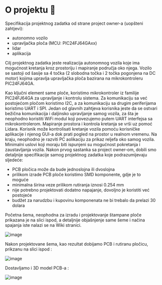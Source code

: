 # O projektu 🚗
Specifikacija projektnog zadatka od strane project owner-a (uopšteni zahtjevi):

- autonomno vozilo
- upravljačka ploča (MCU: PIC24FJ64GAxx)
- lidar
- aplikacija

Cilj projektnog zadatka jeste realizacija autonomnog vozila koje ima mogućnost kretanja kroz prostoriju i mapiranje područja oko njega. Vozilo se sastoji od šasije sa 4 točka (2 slobodna točka i 2 točka pogonjena na DC motor) kojima upravlja upravljačka ploča bazirana na mikrokontroleru PIC24FJ64GA.

Kao ključni element same ploče, koristimo mikrokontroler iz familije PIC24FJ64GA za upravljanje i kontrolu sistema. Za komunikaciju sa već postojećom pločom koristimo I2C, a za komunikaciju sa drugim periferijama koristimo UART i SPI. Jedan od glavnih zahtjeva korisnika jeste da se ostvari bežična komunikacija i daljinsko upravljanje samog vozila, za šta je neophodno koristiti WiFi modul koji povezujemo putem UART interfejsa sa mikrokontrolerom. Mapiranje prostora i kontrola kretanja se vrši uz pomoć Lidara. Korisnik može kontrolisati kretanje vozila pomoću korisničke aplikacije i njenog GUI-a dok prati pogled na prostor u realnom vremenu. Na kraju, neophodno je razviti PC aolikaciju za prikaz reljefa oko samog vozila. Minimalni uslovi koji moraju biti ispunjeni su mogućnost pokretanja i zaustavljanja vozila.
Nakon prvog sastanka sa project owner-om, dobili smo detaljnije specifikacije samog projektnog zadatka koje podrazumijevaju sljedeće:

- PCB pločica može da bude jednoslojna ili dvoslojna
- prilikom izrade PCB ploče koristimo SMD komponente, gdje je to moguće
- minimalna širina veze prilikom rutiranja iznosi 0.254 mm
- nije potrebno projektovati dodatno napajanje, dovoljno je koristiti već postojeće
- budžet za narudzbu i kupovinu komponenata ne bi trebalo da prelazi 30 dolara

Početna šema, neophodna za izradu i projektovanje štampane ploče prikazana je na slici ispod, a detaljnije objašnjenje same šeme i načina spajanja iste nalazi se na Wiki stranici.

![image](https://github.com/codeandrelax/2DSpaceMapping_A/assets/127949851/6d128b33-2866-4c8a-ae0e-71f599b6bc59)


Nakon projektovane šema, kao rezultat dobijamo PCB i rutiranu pločicu, prikzanu na slici ispod :

![image](https://github.com/codeandrelax/2DSpaceMapping_A/assets/127949851/8b781960-7fe1-4c56-adbb-dc19849625e8)


Dostavljamo i 3D model PCB-a :

![image](https://github.com/codeandrelax/2DSpaceMapping_A/assets/127949851/cd37e0d4-cbff-4da7-91c0-ac58e72083cc)
